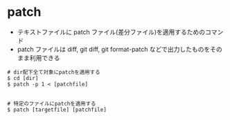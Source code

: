 # patch

- テキストファイルに patch ファイル(差分ファイル)を適用するためのコマンド
- patch ファイルは diff, git diff, git format-patch などで出力したものをそのまま利用できる

```
# dir配下全て対象にpatchを適用する
$ cd [dir]
$ patch -p 1 < [patchfile]


# 特定のファイルにpatchを適用する
$ patch [targetfile] [patchfile]
```
